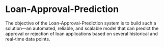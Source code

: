 # Loan-Approval-Prediction
The objective of the Loan-Approval-Prediction system is to build such a solution—an automated, reliable, and scalable model that can predict the approval or rejection of loan applications based on several historical and real-time data points.
